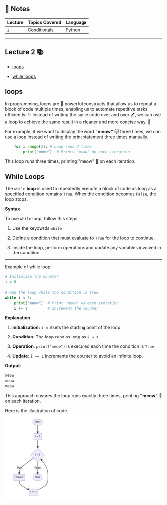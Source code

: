 ## 📝 Notes

| **Lecture** | **Topics Covered**               |         **Language**      |
|-------------|----------------------------------|---------------------------|
| `2`         | Conditionals             | Python                    |

--- 
## Lecture 2 📚

- [loops](#loops)

- [while loops](#While-Loops)

## loops

In programming, loops are 🔁 powerful constructs that allow us to repeat a block of code multiple times, enabling us to automate repetitive tasks efficiently. ✨ Instead of writing the same code over and over 🖊️, we can use a loop to achieve the same result in a cleaner and more concise way. 🚀

For example, if we want to display the word **"meow"** 🐱 three times, we can use a loop instead of writing the print statement three times manually.

```py 
    for i range(3): # Loop runs 3 times
        print("meow")  # Prints "meow" on each iteration
```

This loop runs three times, printing "meow" 🐾 on each iteration. 

## While Loops

The `while` **loop** is used to repeatedly execute a block of code as long as a specified condition remains `True`. When the condition becomes `False`, the loop stops.

**Syntax**

To use `while` loop, follow this steps:

1. Use the keyowrds `while`

2. Define a condition that must evaluate to `True` for the loop to continue.

3. Inside the loop, perform operations and update any variables involved in the condition.

--- 


Example of while loop:

```py 
# Initialize the counter
i = 0

# Run the loop while the condition is true
while i < 3:
    print("meow")  # Print "meow" on each iteration
    i += 1         # Increment the counter
```


**Explanation**

1. **Initialization:** `i = 0`sets the starting point of the loop.

2. **Condition**: The loop runs as long as `i < 3`.

3. **Operation**: `print("meow")` is executed each time the condition is `True`

4. **Update**: `i += 1` increments the counter to avoid an infinite loop.

**Output**:
```py 
meow
meow
meow
```

This approach ensures the loop runs exactly three times, printing **"meow"** 🐾 on each iteration.


Here is the illustration of code.
![while loop](images/while-loop.png)

